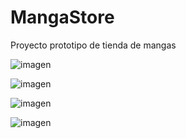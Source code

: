 # MangaStore
Proyecto prototipo de tienda de mangas

![imagen](https://user-images.githubusercontent.com/104238144/211173262-c2ea1b0e-5a31-4d88-bcc7-8a22e94de5b4.png)

![imagen](https://user-images.githubusercontent.com/104238144/211173243-5ddb65a1-3bd2-4ca2-aa95-ac58be393ec6.png)

![imagen](https://user-images.githubusercontent.com/104238144/211173347-896407a4-26f1-47ad-b094-9795e43dd496.png)

![imagen](https://user-images.githubusercontent.com/104238144/211394417-ed113480-0133-4ff9-846f-520e39d564ae.png)
